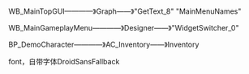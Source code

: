 WB_MainTopGUI————》Graph——》"GetText_8" "MainMenuNames"

WB_MainGameplayMenu————》Designer——》"WidgetSwitcher_0"

BP_DemoCharacter————》AC_Inventory——》Inventory



font，自带字体DroidSansFallback

